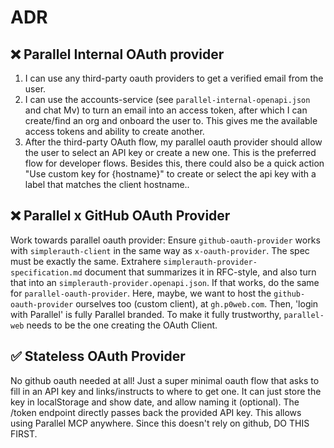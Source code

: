 # ADR

## ❌ Parallel Internal OAuth provider

1. I can use any third-party oauth providers to get a verified email from the user.
2. I can use the accounts-service (see `parallel-internal-openapi.json` and chat Mv) to turn an email into an access token, after which I can create/find an org and onboard the user to. This gives me the available access tokens and ability to create another.
3. After the third-party OAuth flow, my parallel oauth provider should allow the user to select an API key or create a new one. This is the preferred flow for developer flows. Besides this, there could also be a quick action "Use custom key for {hostname}" to create or select the api key with a label that matches the client hostname..

## ❌ Parallel x GitHub OAuth Provider

Work towards parallel oauth provider: Ensure `github-oauth-provider` works with `simplerauth-client` in the same way as `x-oauth-provider`. The spec must be exactly the same. Extrahere `simplerauth-provider-specification.md` document that summarizes it in RFC-style, and also turn that into an `simplerauth-provider.openapi.json`. If that works, do the same for `parallel-oauth-provider`. Here, maybe, we want to host the `github-oauth-provider` ourselves too (custom client), at `gh.p0web.com`. Then, 'login with Parallel' is fully Parallel branded. To make it fully trustworthy, `parallel-web` needs to be the one creating the OAuth Client.

## ✅ Stateless OAuth Provider

No github oauth needed at all! Just a super minimal oauth flow that asks to fill in an API key and links/instructs to where to get one. It can just store the key in localStorage and show date, and allow naming it (optional). The /token endpoint directly passes back the provided API key. This allows using Parallel MCP anywhere. Since this doesn't rely on github, DO THIS FIRST.
